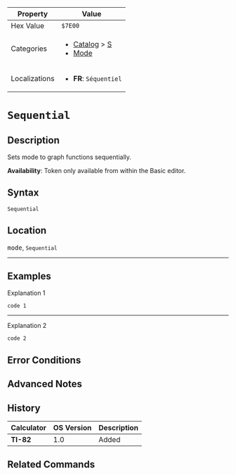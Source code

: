 | Property      | Value |
|---------------|-------|
| Hex Value     | `$7E00`|
| Categories    | <ul><li>[Catalog](../categories/Catalog.md) > [S](../categories/Catalog.md#S)</li><li>[Mode](../categories/Mode.md)</li></ul> |
| Localizations | <ul><li><b>FR</b>: `Séquentiel`</li></ul> |

# `Sequential`

## Description
Sets mode to graph functions sequentially.


<b>Availability</b>: Token only available from within the Basic editor.

## Syntax
`Sequential`

## Location
<kbd>mode</kbd>, `Sequential`
<hr>

## Examples

Explanation 1
```ti-basic
code 1
```
---
Explanation 2
```ti-basic
code 2
```

## Error Conditions


## Advanced Notes


## History
| Calculator | OS Version | Description |
|------------|------------|-------------|
| <b>TI-82</b> | 1.0 | Added

## Related Commands

    
